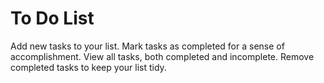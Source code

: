 # To Do List
Add new tasks to your list.
Mark tasks as completed for a sense of accomplishment.
View all tasks, both completed and incomplete.
Remove completed tasks to keep your list tidy.
